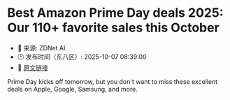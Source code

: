 # Best Amazon Prime Day deals 2025: Our 110+ favorite sales this October
- 📅 来源: ZDNet AI
- 🕒 发布时间（东八区）: 2025-10-07 08:39:00
- 🔗 [原文链接](https://www.zdnet.com/article/best-amazon-october-prime-day-deals-10-06/)

Prime Day kicks off tomorrow, but you don't want to miss these excellent deals on Apple, Google, Samsung, and more.